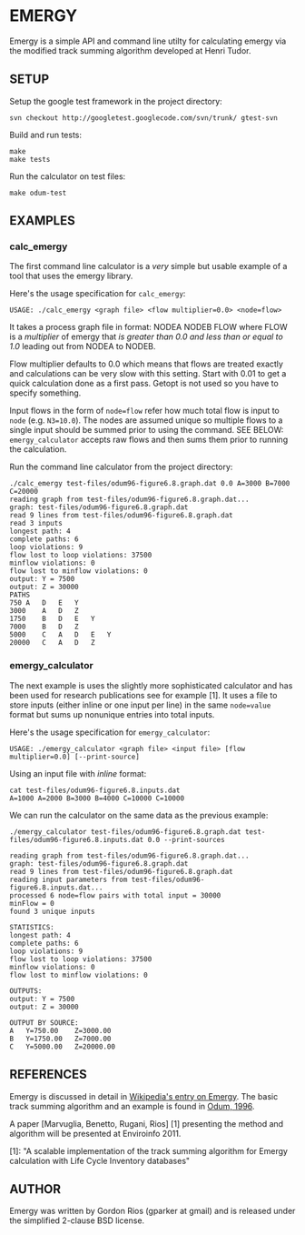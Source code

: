# EMERGY

Emergy is a simple API and command line utilty for calculating emergy
via the modified track summing algorithm developed at Henri Tudor.

## SETUP

Setup the google test framework in the project directory:

	svn checkout http://googletest.googlecode.com/svn/trunk/ gtest-svn

Build and run tests:

	make
	make tests

Run the calculator on test files:
	
	make odum-test

## EXAMPLES

### calc_emergy

The first command line calculator is a _very_ simple but usable example of a tool that uses the emergy library.

Here's the usage specification for `calc_emergy`:

	USAGE: ./calc_emergy <graph file> <flow multiplier=0.0> <node=flow>

It takes a process graph file in format: NODEA NODEB FLOW where FLOW is a *multiplier* of emergy that _is greater than 0.0 and less than or equal to 1.0_ leading out from NODEA to NODEB.

Flow multiplier defaults to 0.0 which means that flows are treated exactly and calculations can be very slow with this setting. Start with 0.01 to get a quick calculation done as a first pass. Getopt is not used so you have to specify something.

Input flows in the form of `node=flow` refer how much total flow is input to `node` (e.g. `N3=10.0`). The nodes are assumed unique so multiple flows to a single input should be summed prior to using the command. SEE BELOW: `emergy_calculator` accepts raw flows and then sums them prior to running the calculation.

Run the command line calculator from the project directory:

```
./calc_emergy test-files/odum96-figure6.8.graph.dat 0.0 A=3000 B=7000 C=20000
reading graph from test-files/odum96-figure6.8.graph.dat...
graph: test-files/odum96-figure6.8.graph.dat
read 9 lines from test-files/odum96-figure6.8.graph.dat
read 3 inputs
longest path: 4
complete paths: 6
loop violations: 9
flow lost to loop violations: 37500
minflow violations: 0
flow lost to minflow violations: 0
output: Y = 7500
output: Z = 30000
PATHS
750	A	D	E	Y	
3000	A	D	Z	
1750	B	D	E	Y	
7000	B	D	Z	
5000	C	A	D	E	Y	
20000	C	A	D	Z	
```

### emergy_calculator

The next example is uses the slightly more sophisticated calculator and has been used for research publications see for example [1]. It uses a file to store inputs (either inline or one input per line) in the same `node=value` format but sums up nonunique entries into total inputs.

Here's the usage specification for `emergy_calculator`:

```USAGE: ./emergy_calculator <graph file> <input file> [flow multiplier=0.0] [--print-source]```

Using an input file with *inline* format:

```
cat test-files/odum96-figure6.8.inputs.dat
A=1000 A=2000 B=3000 B=4000 C=10000 C=10000
```

We can run the calculator on the same data as the previous example:

```
./emergy_calculator test-files/odum96-figure6.8.graph.dat test-files/odum96-figure6.8.inputs.dat 0.0 --print-sources

reading graph from test-files/odum96-figure6.8.graph.dat...
graph: test-files/odum96-figure6.8.graph.dat
read 9 lines from test-files/odum96-figure6.8.graph.dat
reading input parameters from test-files/odum96-figure6.8.inputs.dat...
processed 6 node=flow pairs with total input = 30000
minFlow = 0
found 3 unique inputs

STATISTICS:
longest path: 4
complete paths: 6
loop violations: 9
flow lost to loop violations: 37500
minflow violations: 0
flow lost to minflow violations: 0

OUTPUTS:
output: Y = 7500
output: Z = 30000

OUTPUT BY SOURCE:
A	Y=750.00	Z=3000.00
B	Y=1750.00	Z=7000.00
C	Y=5000.00	Z=20000.00
```

## REFERENCES

Emergy is discussed in detail in [Wikipedia's entry on Emergy](http://en.wikipedia.org/wiki/Emergy). The basic track summing algorithm and an example is found in [Odum, 1996](http://books.google.com/books?id=j1PHFoVb7rYC&lpg=PA99&ots=0pPQZkP2BF&dq=track%20summing%20odum%201996&pg=PA99#v=onepage&q&f=false).

A paper [Marvuglia, Benetto, Rugani, Rios] [1] presenting the method and algorithm will be presented at Enviroinfo 2011.

  [1]: "A scalable implementation of the track summing algorithm for Emergy calculation with Life Cycle Inventory databases"

## AUTHOR

Emergy was written by Gordon Rios (gparker at gmail) and is released
under the simplified 2-clause BSD license.
